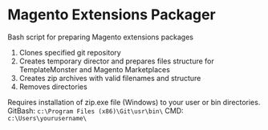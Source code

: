 # Magento Extensions Packager
Bash script for preparing Magento extensions packages

1. Clones specified git repository
2. Creates temporary director and prepares files structure for TemplateMonster and Magento Marketplaces
3. Creates zip archives with valid filenames and structure
4. Removes directories

Requires installation of zip.exe file (Windows) to your user or bin directories.
GitBash: `c:\Program Files (x86)\Git\usr\bin\`
CMD: `c:\Users\yourusername\`
